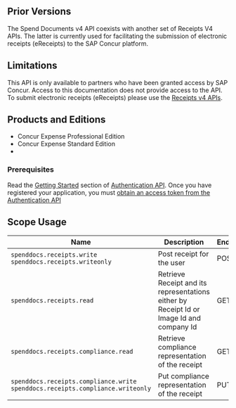 ## Prior Versions

The Spend Documents v4 API coexists with another set of Receipts V4 APIs. The latter is currently used for facilitating the submission of electronic receipts (eReceipts) to the SAP Concur platform.

## Limitations

This API is only available to partners who have been granted access by SAP Concur. Access to this documentation does not provide access to the API. To submit electronic receipts (eReceipts) please use the [Receipts v4 APIs](https://developer.concur.com/api-reference/receipts/endpoints.html).

## Products and Editions

* Concur Expense Professional Edition
* Concur Expense Standard Edition
* 

### <a name="prerequisites"></a>Prerequisites

Read the [Getting Started](https://developer.concur.com/api-reference/authentication/getting-started.html) section of [Authentication API](https://developer.concur.com/api-reference/authentication/apidoc.html). Once you have registered your application, you must [obtain an access token from the Authentication API](https://developer.concur.com/api-reference/authentication/getting-started.html)

## Scope Usage

| Name | Description | Endpoint |
| --- | --- | --- |
| `spenddocs.receipts.write` <br> `spenddocs.receipts.writeonly` | Post receipt for the user | POST |
| `spenddocs.receipts.read` | Retrieve Receipt and its representations either by Receipt Id or Image Id and company Id | GET |
| `spenddocs.receipts.compliance.read` | Retrieve compliance representation of the receipt | GET |
| `spenddocs.receipts.compliance.write` <br> `spenddocs.receipts.compliance.writeonly` | Put compliance representation of the receipt | PUT |
